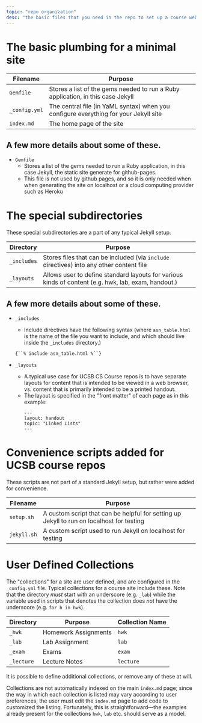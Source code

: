 ```yaml
---
topic: "repo organization"
desc: "the basic files that you need in the repo to set up a course website"
---
```


# The basic plumbing for a minimal site

| Filename | Purpose |
|-----------|---------|
| `Gemfile` | Stores a list of the gems needed to run a Ruby application, in this case Jekyll |
| `_config.yml` | The central file (in YaML syntax) when you configure everything for your Jekyll site |
| `index.md` | The home page of the site |

## A few more details about some of these.

* `Gemfile`
    * Stores a list of the gems needed to run a Ruby application, in this case Jekyll, 
      the static site generate for github-pages.  
    * This file is not used by github pages, and so it is only needed 
       when when generating the site on localhost 
       or a cloud computing provider such as Heroku


# The special subdirectories 

These special subdirectories are a part of any typical Jekyll setup. 

| Directory | Purpose |
|-----------|---------|
| `_includes` | Stores files that can be included (via `include` directives) into any other content file |
| `_layouts` | Allows user to define standard layouts for various kinds of content (e.g. hwk, lab, exam, handout.) |


## A few more details about some of these.

* `_includes`
    * Include directives have the following syntax (where `asn_table.html`
       is the name of the file you want to include, and which should live
       inside the `_includes` directory.)
    
    `{``% include asn_table.html %``}`
* `_layouts`
    * A typical use case for UCSB CS Course repos is to have separate layouts for content that 
       is intended to be viewed in a web browser, vs. content that is primarily intended to be 
       a printed handout. 
    * The layout is specified in the "front matter" of each page as in this example:
       ```
       ---
       layout: handout
       topic: "Linked Lists"
       ---
       ```
       
# Convenience scripts added for UCSB course repos

These scripts are not part of a standard Jekyll setup, but rather were added for convenience.

| Filename | Purpose |
|-----------|---------|
| `setup.sh` | A custom script that can be helpful for setting up Jekyll to run on localhost for testing |
| `jekyll.sh` | A custom script used to run Jekyll on localhost for testing |

# User Defined Collections

The "collections" for a site are user defined, and are configured in the `_config.yml` file.    Typical collections for a course site include these.  Note that the directory *must* start with an underscore (e.g. `_lab`) while the variable used in scripts that denotes the collection does *not* have the underscore (e.g. `for h in hwk`).

| Directory | Purpose | Collection Name  |
|-----------|---------|------------------|
| `_hwk`  | Homework Assignments | `hwk` |
| `_lab`  | Lab Assignment | `lab` |
| `_exam` | Exams | `exam` |
| `_lecture` | Lecture Notes | `lecture` |

It is possible to define additional collections, or remove any of these at will.   

Collections are not automatically indexed on the main `index.md` page; since the way in which each collection is listed may vary according to user preferences, the user must edit the `index.md` page to add code to customized the listing. Fortunately, this is straightforward&mdash;the examples already present for the collections `hwk`, `lab` etc. should serve
as a model.

